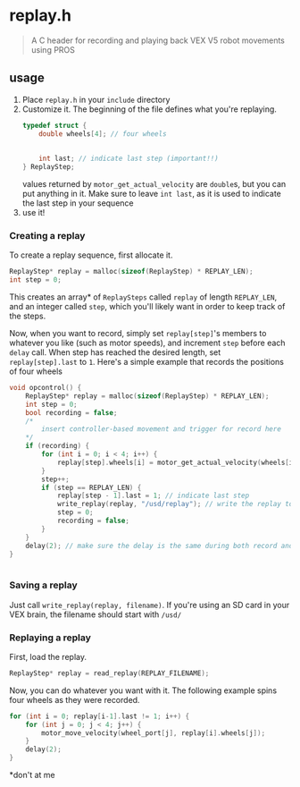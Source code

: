 # replay.h
> A C header for recording and playing back VEX V5 robot movements using PROS

## usage
1. Place `replay.h` in your `include` directory
2. Customize it.
	The beginning of the file defines what you're replaying.
	```c
	typedef struct {
		double wheels[4]; // four wheels
		
		
		int last; // indicate last step (important!!)
	} ReplayStep;
	```
	values returned by `motor_get_actual_velocity` are `double`s, but you can put anything in it. Make sure to leave `int last`, as it is used to indicate the last step in your sequence
3. use it!

### Creating a replay
To create a replay sequence, first allocate it.
```c
ReplayStep* replay = malloc(sizeof(ReplayStep) * REPLAY_LEN);
int step = 0;
```
This creates an array\* of `ReplaySteps` called `replay` of length `REPLAY_LEN`, and an integer called `step`, which you'll likely want in order to keep track of the steps.

Now, when you want to record, simply set `replay[step]`'s members to whatever you like (such as motor speeds), and increment `step` before each `delay` call.
When step has reached the desired length, set `replay[step].last` to `1`.
Here's a simple example that records the positions of four wheels
```c
void opcontrol() {
	ReplayStep* replay = malloc(sizeof(ReplayStep) * REPLAY_LEN);
	int step = 0;
	bool recording = false;
	/*
		insert controller-based movement and trigger for record here
	*/
	if (recording) {
		for (int i = 0; i < 4; i++) {
			replay[step].wheels[i] = motor_get_actual_velocity(wheels[i]);
		}
		step++;
		if (step == REPLAY_LEN) {
			replay[step - 1].last = 1; // indicate last step
			write_replay(replay, "/usd/replay"); // write the replay to the SD card
			step = 0;
			recording = false;
		}
	}
	delay(2); // make sure the delay is the same during both record and playback
}
	
```
### Saving a replay
Just call `write_replay(replay, filename)`. If you're using an SD card in your VEX brain, the filename should start with `/usd/`

### Replaying a replay
First, load the replay.
```c
ReplayStep* replay = read_replay(REPLAY_FILENAME);
```
Now, you can do whatever you want with it. The following example spins four wheels as they were recorded.
```c
for (int i = 0; replay[i-1].last != 1; i++) {
	for (int j = 0; j < 4; j++) {
		motor_move_velocity(wheel_port[j], replay[i].wheels[j]);
	}
	delay(2);
}
```

\*don't at me
